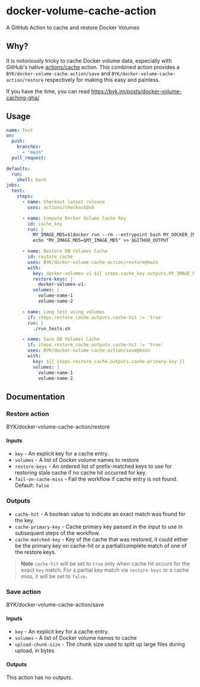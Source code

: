 # docker-volume-cache-action

A GitHub Action to cache and restore Docker Volumes

## Why?

It is notoriously tricky to cache Docker volume data, especially with GitHub's
native [actions/cache](https://github.com/actions/cache/) action. This combined
action provides a `BYK/docker-volume-cache-action/save` and `BYK/docker-volume-cache-action/restore`
respectively for making this easy and painless.

If you have the time, you can read https://byk.im/posts/docker-volume-caching-gha/

## Usage

```yaml
name: Test
on:
  push:
    branches:
      - "main"
  pull_request:

defaults:
  run:
    shell: bash
jobs:
  test:
    steps:
      - name: Checkout latest release
        uses: actions/checkout@v4

      - name: Compute Docker Volume Cache Key
        id: cache_key
        run: |
          MY_IMAGE_MD5=$(docker run --rm --entrypoint bash MY_DOCKER_IMAGE -c 'ls -Rv1rpq some/directory' | md5sum | cut -d ' ' -f 1)
          echo "MY_IMAGE_MD5=$MY_IMAGE_MD5" >> $GITHUB_OUTPUT

      - name: Restore DB Volumes Cache
        id: restore_cache
        uses: BYK/docker-volume-cache-action/restore@main
        with:
          key: docker-volumes-v1-${{ steps.cache_key.outputs.MY_IMAGE_MD5 }}
          restore-keys: |
            docker-volumes-v1-
          volumes: |
            volume-name-1
            volume-name-2

      - name: Long test using volumes
        if: steps.restore_cache.outputs.cache-hit != 'true'
        run: |
          ./run_tests.sh

      - name: Save DB Volumes Cache
        if: steps.restore_cache.outputs.cache-hit != 'true'
        uses: BYK/docker-volume-cache-action/save@main
        with:
          key: ${{ steps.restore_cache.outputs.cache-primary-key }}
          volumes: |
            volume-name-1
            volume-name-2
```

## Documentation

### Restore action

BYK/docker-volume-cache-action/restore

#### Inputs

* `key` - An explicit key for a cache entry.
* `volumes` - A list of Docker volume names to restore
* `restore-keys` - An ordered list of prefix-matched keys to use for restoring stale cache if no cache hit occurred for key.
* `fail-on-cache-miss` - Fail the workflow if cache entry is not found. Default: `false`

### Outputs

* `cache-hit` - A boolean value to indicate an exact match was found for the key.
* `cache-primary-key` - Cache primary key passed in the input to use in subsequent steps of the workflow.
* `cache-matched-key` - Key of the cache that was restored, it could either be the primary key on cache-hit or a partial/complete match of one of the restore keys.

> **Note**
`cache-hit` will be set to `true` only when cache hit occurs for the exact `key` match. For a partial key match via `restore-keys` or a cache miss, it will be set to `false`.

### Save action

BYK/docker-volume-cache-action/save

#### Inputs

* `key` - An explicit key for a cache entry.
* `volumes` - A list of Docker volume names to cache
* `upload-chunk-size` - The chunk size used to split up large files during upload, in bytes

#### Outputs

This action has no outputs.
